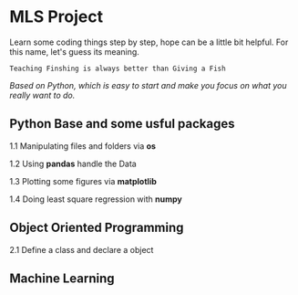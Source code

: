 # MLS Project
Learn some coding things step by step, hope can be a little bit helpful. For this name, let's guess its meaning.

```
Teaching Finshing is always better than Giving a Fish
```

*Based on Python, which is easy to start and make you focus on what you really want to do.*

## Python Base and some usful packages
1.1 Manipulating files and folders via **os**

1.2 Using **pandas** handle the Data

1.3 Plotting some figures via **matplotlib**

1.4 Doing least square regression with **numpy**

## Object Oriented Programming
2.1 Define a class and declare a object

## Machine Learning
